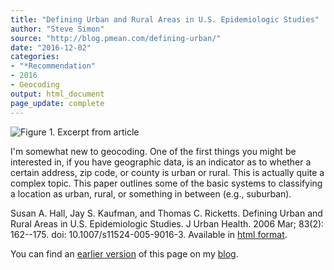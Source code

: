 ```yaml
---
title: "Defining Urban and Rural Areas in U.S. Epidemiologic Studies"
author: "Steve Simon"
source: "http://blog.pmean.com/defining-urban/"
date: "2016-12-02"
categories:
- "*Recommendation"
- 2016
- Geocoding
output: html_document
page_update: complete
---
```


![Figure 1. Excerpt from article](http://www.pmean.com/new-images/16/defining-urban01.png)

<div class="notes">

I'm somewhat new to geocoding. One of the first things you might be interested in, if you have geographic data, is an indicator as to whether a certain address, zip code, or county is urban or rural. This is actually quite a complex topic. This paper outlines some of the basic systems to classifying a location as urban, rural, or something in between (e.g., suburban).

Susan A. Hall, Jay S. Kaufman, and Thomas C. Ricketts. Defining Urban and Rural Areas in U.S. Epidemiologic Studies. J Urban Health. 2006 Mar; 83(2): 162--175. doi: 10.1007/s11524-005-9016-3. Available in [html format][hall1].

You can find an [earlier version][sim1] of this page on my [blog][sim2].

[sim1]: http://blog.pmean.com/defining-urban/
[sim2]: http://blog.pmean.com

[hall1]: https://www.ncbi.nlm.nih.gov/pmc/articles/PMC2527174/

</div>
